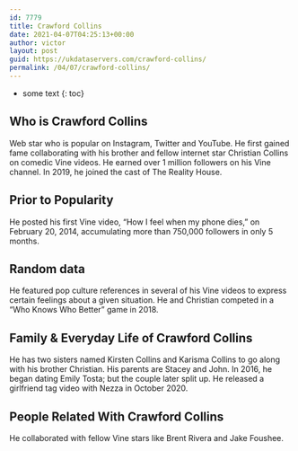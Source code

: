 ```yaml
---
id: 7779
title: Crawford Collins
date: 2021-04-07T04:25:13+00:00
author: victor
layout: post
guid: https://ukdataservers.com/crawford-collins/
permalink: /04/07/crawford-collins/
---
```


* some text
{: toc}


## Who is Crawford Collins



Web star who is popular on Instagram, Twitter and YouTube. He first gained fame collaborating with his brother and fellow internet star Christian Collins on comedic Vine videos. He earned over 1 million followers on his Vine channel. In 2019, he joined the cast of The Reality House. 

                
                
                
## Prior to Popularity



He posted his first Vine video, &#8220;How I feel when my phone dies,&#8221; on February 20, 2014, accumulating more than 750,000 followers in only 5 months.

                
                
                
## Random data



He featured pop culture references in several of his Vine videos to express certain feelings about a given situation. He and Christian competed in a &#8220;Who Knows Who Better&#8221; game in 2018. 

                
                
                
## Family & Everyday Life of Crawford Collins



He has two sisters named Kirsten Collins and Karisma Collins to go along with his brother Christian. His parents are Stacey and John. In 2016, he began dating Emily Tosta; but the couple later split up. He released a girlfriend tag video with Nezza in October 2020.

                
                
                
## People Related With Crawford Collins



He collaborated with fellow Vine stars like Brent Rivera and Jake Foushee.

                
              
            
          
          
          